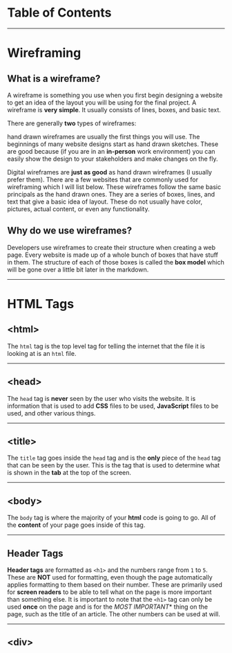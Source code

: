 #  Table of Contents



---

# Wireframing

## What is a wireframe?
A wireframe is something you use when you first begin designing a website to get an idea of the layout you will be using for the final project. A wireframe is **very simple**. It usually consists of lines, boxes, and basic text.

There are generally **two** types of wireframes:

hand drawn wireframes are usually the first things you will use. The beginnings of many website designs start as hand drawn sketches. These are good because (if you are in an **in-person** work environment) you can easily show the design to your stakeholders and make changes on the fly.

Digital wireframes are **just as good** as hand drawn wireframes (I usually prefer them). There are a few websites that are commonly used for wireframing which I will list below. These wireframes follow the same basic principals as the hand drawn ones. They are a series of boxes, lines, and text that give a basic idea of layout. These do not usually have color, pictures, actual content, or even any functionality.

## Why do we use wireframes?
Developers use wireframes to create their structure when creating a web page. Every website is made up of a whole bunch of boxes that have stuff in them. The structure of each of those boxes is called the **box model** which will be gone over a little bit later in the markdown.

---

# HTML Tags

## \<html>
The `html` tag is the top level tag for telling the internet that the file it is looking at is an `html` file.

---

## \<head>
The `head` tag is **never** seen by the user who visits the website. It is information that is used to add **CSS** files to be used, **JavaScript** files to be used, and other various things.

---

## \<title>
The `title` tag goes inside the `head` tag and is the **only** piece of the `head` tag that can be seen by the user. This is the tag that is used to determine what is shown in the **tab** at the top of the screen.

---

## \<body>
The `body` tag is where the majority of your **html** code is going to go. All of the **content** of your page goes inside of this tag.

---

## Header Tags
**Header tags** are formatted as `<h1>` and the numbers range from `1` to `5`. These are **NOT** used for formatting, even though the page automatically applies formatting to them based on their number. These are primarily used for **screen readers** to be able to tell what on the page is more important than something else. It is important to note that the `<h1>` tag can only be used **once** on the page and is for the *MOST IMPORTANT** thing on the page, such as the title of an article. The other numbers can be used at will.

---

## \<div>